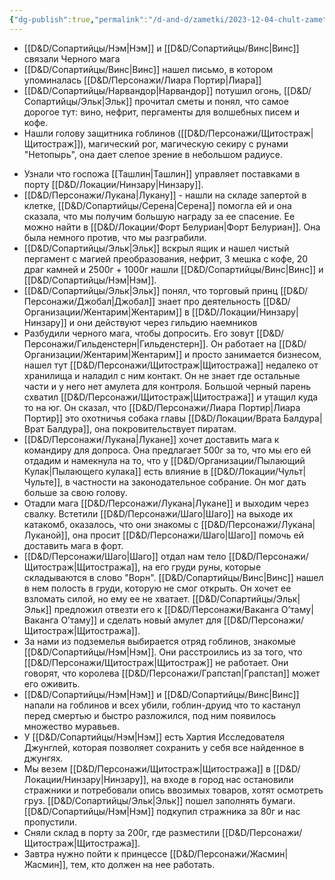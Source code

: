 ```yaml
---
{"dg-publish":true,"permalink":"/d-and-d/zametki/2023-12-04-chult-zametki-o-sessii/","created":"2024-01-10T18:39:09.089+04:00","updated":"2024-02-05T21:29:31.749+04:00"}
---
```



- [[D&D/Сопартийцы/Нэм\|Нэм]] и [[D&D/Сопартийцы/Винс\|Винс]] связали Черного мага
- [[D&D/Сопартийцы/Винс\|Винс]] нашел письмо, в котором упоминалась [[D&D/Персонажи/Лиара Портир\|Лиара]]
- [[D&D/Сопартийцы/Нарвандор\|Нарвандор]] потушил огонь, [[D&D/Сопартийцы/Эльк\|Эльк]] прочитал сметы и понял, что самое дорогое тут: вино, нефрит, пергаменты для волшебных писем и кофе.
- Нашли голову защитника гоблинов ([[D&D/Персонажи/Щитостраж\|Щитостраж]]), магический рог, магическую секиру с рунами "Нетопырь", она дает слепое зрение в небольшом радиусе.
* Узнали что госпожа [[Ташлин\|Ташлин]] управляет поставками в порту [[D&D/Локации/Нинзару\|Нинзару]].
* [[D&D/Персонажи/Лукана\|Лукану]] - нашли на складе запертой в клетке, [[D&D/Сопартийцы/Серена\|Серена]] помогла ей и она сказала, что мы получим большую награду за ее спасение. Ее можно найти в [[D&D/Локации/Форт Белуриан\|Форт Белуриан]]. Она была немного против, что мы разграбили.
* [[D&D/Сопартийцы/Эльк\|Эльк]] вскрыл ящик и нашел чистый пергамент с магией преобразования, нефрит, 3 мешка с кофе, 20 драг камней и 2500г + 1000г нашли [[D&D/Сопартийцы/Винс\|Винс]] и [[D&D/Сопартийцы/Нэм\|Нэм]].
* [[D&D/Сопартийцы/Эльк\|Эльк]] понял, что торговый принц [[D&D/Персонажи/Джобал\|Джобал]] знает про деятельность [[D&D/Организации/Жентарим\|Жентарим]] в [[D&D/Локации/Нинзару\|Нинзару]] и они действуют через гильдию наемников
* Разбудили черного мага, чтобы допросить. Его зовут [[D&D/Персонажи/Гильденстерн\|Гильденстерн]]. Он работает на [[D&D/Организации/Жентарим\|Жентарим]] и просто занимается бизнесом, нашел тут [[D&D/Персонажи/Щитостраж\|Щитостража]] недалеко от хранилища и наладил с ним контакт. Он не знает где остальные части и у него нет амулета для контроля. Большой черный парень схватил [[D&D/Персонажи/Щитостраж\|Щитостража]] и утащил куда то на юг. Он сказал, что [[D&D/Персонажи/Лиара Портир\|Лиара Портир]] это охотничья собака главы [[D&D/Локации/Врата Балдура\|Врат Балдура]], она покровительствует пиратам.
* [[D&D/Персонажи/Лукана\|Лукане]] хочет доставить мага к командиру для допроса. Она предлагает 500г за то, что мы его ей отдадим и намекнула на то, что у [[D&D/Организации/Пылающий Кулак\|Пылающего кулака]] есть влияние в [[D&D/Локации/Чульт\|Чульте]], в частности на законодательное собрание. Он мог дать больше за свою голову.
* Отадли мага [[D&D/Персонажи/Лукана\|Лукане]] и выходим через свалку. Встетили [[D&D/Персонажи/Шаго\|Шаго]] на выходе их катакомб, оказалось, что они знакомы с [[D&D/Персонажи/Лукана\|Луканой]], она просит [[D&D/Персонажи/Шаго\|Шаго]] помочь ей доставить мага в форт. 
* [[D&D/Персонажи/Шаго\|Шаго]] отдал нам тело [[D&D/Персонажи/Щитостраж\|Щитостража]], на его груди руны, которые складываются в слово "Ворн". [[D&D/Сопартийцы/Винс\|Винс]] нашел в нем полость в груди, которую не смог открыть. Он хочет ее взломать силой, но ему ее не хватает. [[D&D/Сопартийцы/Эльк\|Эльк]] предложил отвезти его к [[D&D/Персонажи/Ваканга О’таму\|Ваканга О’таму]] и сделать новый амулет для [[D&D/Персонажи/Щитостраж\|Щитостража]].
* За нами из подземелья выбирается отряд гоблинов, знакомые [[D&D/Сопартийцы/Нэм\|Нэм]]. Они расстроились из за того, что [[D&D/Персонажи/Щитостраж\|Щитостраж]] не работает. Они говорят, что королева [[D&D/Персонажи/Грапстап\|Грапстап]] может его оживить.
* [[D&D/Сопартийцы/Нэм\|Нэм]] и [[D&D/Сопартийцы/Винс\|Винс]] напали на гоблинов и всех убили, гоблин-друид что то кастанул перед смертью и быстро разложился, под ним появилось множество муравьев.
* У [[D&D/Сопартийцы/Нэм\|Нэм]] есть Хартия Исследователя Джунглей, которая позволяет сохранить у себя все найденное в джунгях.
* Мы везем [[D&D/Персонажи/Щитостраж\|Щитостража]] в [[D&D/Локации/Нинзару\|Нинзару]], на входе в город нас остановили стражники и потребовали опись ввозимых товаров, хотят осмотреть груз. [[D&D/Сопартийцы/Эльк\|Эльк]] пошел заполнять бумаги. [[D&D/Сопартийцы/Нэм\|Нэм]] подкупил стражника за 80г и нас пропустили.
* Сняли склад в порту за 200г, где разместили [[D&D/Персонажи/Щитостраж\|Щитостража]].
* Завтра нужно пойти к принцессе [[D&D/Персонажи/Жасмин\|Жасмин]], тем, кто должен на нее работать.



